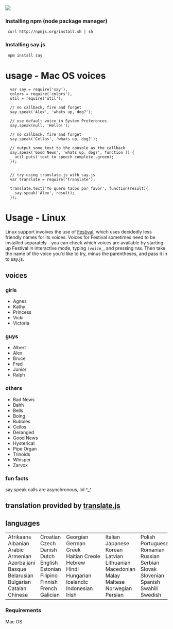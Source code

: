 <img src = "https://github.com/Marak/say.js/raw/master/logo.png"/>

### Installing npm (node package manager)

     curl http://npmjs.org/install.sh | sh

### Installing say.js

     npm install say


# usage - Mac OS voices

      var say = require('say'),
      colors = require('colors'),
      util = require('util');

      // no callback, fire and forget
      say.speak('Alex', 'whats up, dog?');

      // use default voice in System Preferences
      say.speak(null, 'Hello!');

      // no callback, fire and forget
      say.speak('Cellos', 'whats up, dog?');

      // output some text to the console as the callback
      say.speak('Good News', 'whats up, dog?', function () {
        util.puts('text to speech complete'.green);
      });


      // try using translate.js with say.js
      var translate = require('translate');

      translate.text('Yo quero tacos por favor', function(result){
        say.speak('Alex', result);
      });


# Usage - Linux

Linux support involves the use of [Festival](http://www.cstr.ed.ac.uk/projects/festival/), which uses decidedly less friendly names for its voices.  Voices for
Festival sometimes need to be installed separately - you can check which voices are available by starting up Festival in interactive mode, typing `(voice_`,
and pressing `TAB`.  Then take the name of the voice you'd like to try, minus the parentheses, and pass it in to say.js.

## voices
### girls
- Agnes
- Kathy
- Princess
- Vicki
- Victoria

### guys
- Albert
- Alex
- Bruce
- Fred
- Junior
- Ralph

### others
- Bad News
- Bahh
- Bells
- Boing
- Bubbles
- Cellos
- Deranged
- Good News
- Hysterical
- Pipe Organ
- Trinoids
- Whisper
- Zarvox

### fun facts

say.speak calls are asynchronous, lol ^_^

## translation provided by <a href = "http://github.com/marak/translate.js">translate.js</a>

## languages

<table><tbody><tr><td style="white-space: nowrap;">Afrikaans<br>Albanian<br>Arabic<br>Armenian<br>Azerbaijani<br>Basque<br>Belarusian<br>Bulgarian<br>Catalan<br>Chinese</td><td style="white-space: nowrap;">Croatian<br>Czech<br>Danish<br>Dutch<br>English<br>Estonian<br>Filipino<br>Finnish<br>French<br>Galician</td><td style="white-space: nowrap;">Georgian<br>German<br>Greek<br>Haitian Creole<br>Hebrew<br>Hindi<br>Hungarian<br>Icelandic<br>Indonesian<br>Irish</td><td style="white-space: nowrap;">Italian<br>Japanese<br>Korean<br>Latvian<br>Lithuanian<br>Macedonian<br>Malay<br>Maltese<br>Norwegian<br>Persian</td><td style="white-space: nowrap;">Polish<br>Portuguese<br>Romanian<br>Russian<br>Serbian<br>Slovak<br>Slovenian<br>Spanish<br>Swahili<br>Swedish</td><td style="white-space: nowrap;">Thai<br>Turkish<br>Ukrainian<br>Urdu<br>Vietnamese<br>Welsh<br>Yiddish</td></tr></tbody></table>

### Requirements

Mac OS


